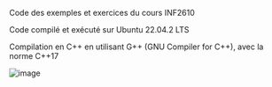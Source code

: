 Code des exemples et exercices du cours INF2610  

Code compilé et exécuté sur Ubuntu 22.04.2 LTS  

Compilation en C++ en utilisant G++ (GNU Compiler for C++), avec la norme C++17

![image](https://github.com/user-attachments/assets/7cda7b03-6219-4042-bc27-95a4b6fd6b4c)
